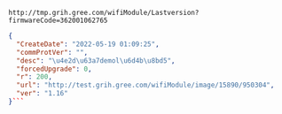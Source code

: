 `http://tmp.grih.gree.com/wifiModule/Lastversion?firmwareCode=362001062765`

```json
{
  "CreateDate": "2022-05-19 01:09:25",
  "commProtVer": "",
  "desc": "\u4e2d\u63a7demol\u6d4b\u8bd5",
  "forcedUpgrade": 0,
  "r": 200,
  "url": "http://test.grih.gree.com/wifiModule/image/15890/950304",
  "ver": "1.16"
}```